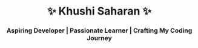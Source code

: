 ### <h1 align="center">✨ Khushi Saharan ✨</h1>
<h3 align="center">Aspiring Developer | Passionate Learner | Crafting My Coding Journey</h3>
